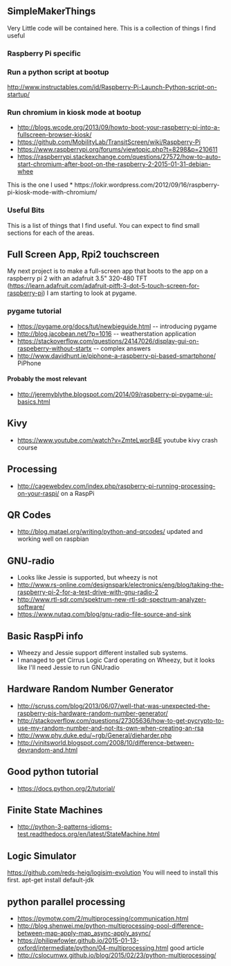 ## SimpleMakerThings

Very Little code will be contained here. This is a collection of things I find useful

### Raspberry Pi specific 
### Run a python script at bootup
http://www.instructables.com/id/Raspberry-Pi-Launch-Python-script-on-startup/

### Run chromium in kiosk mode at bootup 
* http://blogs.wcode.org/2013/09/howto-boot-your-raspberry-pi-into-a-fullscreen-browser-kiosk/
* https://github.com/MobilityLab/TransitScreen/wiki/Raspberry-Pi
* https://www.raspberrypi.org/forums/viewtopic.php?t=8298&p=210611
* https://raspberrypi.stackexchange.com/questions/27572/how-to-auto-start-chromium-after-boot-on-the-raspberry-2-2015-01-31-debian-whee


<p>This is the one I used
* https://lokir.wordpress.com/2012/09/16/raspberry-pi-kiosk-mode-with-chromium/



###  Useful Bits
This is a list of things that I find useful. You can expect to find small sections for each of the areas. 


## Full Screen App, Rpi2 touchscreen
My next project is to make a full-screen app that boots to the app on a raspberry pi 2 with an adafruit 3.5" 320-480 TFT (https://learn.adafruit.com/adafruit-pitft-3-dot-5-touch-screen-for-raspberry-pi) I am starting to look at pygame.



### pygame tutorial 
* https://pygame.org/docs/tut/newbieguide.html -- introducing pygame 
* http://blog.jacobean.net/?p=1016 -- weatherstation application
* https://stackoverflow.com/questions/24147026/display-gui-on-raspeberry-without-startx -- complex answers
* http://www.davidhunt.ie/piphone-a-raspberry-pi-based-smartphone/ PiPhone

#### Probably the most relevant
* http://jeremyblythe.blogspot.com/2014/09/raspberry-pi-pygame-ui-basics.html

## Kivy 
* https://www.youtube.com/watch?v=ZmteLworB4E youtube kivy crash course

## Processing 
* http://cagewebdev.com/index.php/raspberry-pi-running-processing-on-your-raspi/ on a RaspPi


## QR Codes
* http://blog.matael.org/writing/python-and-qrcodes/ updated and working well on raspbian


## GNU-radio 
* Looks like Jessie is supported, but wheezy is not
* http://www.rs-online.com/designspark/electronics/eng/blog/taking-the-raspberry-pi-2-for-a-test-drive-with-gnu-radio-2
* http://www.rtl-sdr.com/spektrum-new-rtl-sdr-spectrum-analyzer-software/
* https://www.nutaq.com/blog/gnu-radio-file-source-and-sink

## Basic RaspPi info
* Wheezy and Jessie support different installed sub systems. 
* I managed to get Cirrus Logic Card operating on Wheezy, but it looks like I'll need Jessie to run GNUradio


## Hardware Random Number Generator
* http://scruss.com/blog/2013/06/07/well-that-was-unexpected-the-raspberry-pis-hardware-random-number-generator/
* http://stackoverflow.com/questions/27305636/how-to-get-pycrypto-to-use-my-random-number-and-not-its-own-when-creating-an-rsa
* http://www.phy.duke.edu/~rgb/General/dieharder.php
* http://vinitsworld.blogspot.com/2008/10/difference-between-devrandom-and.html
 

## Good python tutorial
* https://docs.python.org/2/tutorial/


## Finite State Machines
* http://python-3-patterns-idioms-test.readthedocs.org/en/latest/StateMachine.html

## Logic Simulator
https://github.com/reds-heig/logisim-evolution
You will need to install this first. 
apt-get install default-jdk

## python parallel processing
* https://pymotw.com/2/multiprocessing/communication.html
* http://blog.shenwei.me/python-multiprocessing-pool-difference-between-map-apply-map_async-apply_async/
* https://philipwfowler.github.io/2015-01-13-oxford/intermediate/python/04-multiprocessing.html good article
* http://cslocumwx.github.io/blog/2015/02/23/python-multiprocessing/



